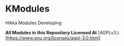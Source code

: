# KModules
Hikka Modules Developing

**All Modules in this Repository Licensed At** (AGPLv3.)[https://www.gnu.org/licenses/agpl-3.0.html]
